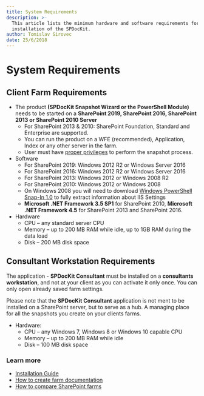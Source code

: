 ```yaml
---
title: System Requirements
description: >-
  This article lists the minimum hardware and software requirements for the
  installation of the SPDocKit.
author: Tomislav Sirovec
date: 25/6/2018
---
```


# System Requirements

## Client Farm Requirements

* The product **\(SPDocKit Snapshot Wizard or the PowerShell Module\)** needs to be started on a **SharePoint 2019, SharePoint 2016, SharePoint 2013 or SharePoint 2010 Server**
  * For SharePoint 2013 & 2010: SharePoint Foundation, Standard and Enterprise are supported.
  * You can run the product on a WFE \(recommended\), Application, Index or any other server in the farm.
  * User must have [proper privileges](user-permission-requirements.md) to perform the snapshot process. 
* Software
  * For SharePoint 2019: Windows 2012 R2 or Windows Server 2016
  * For SharePoint 2016: Windows 2012 R2 or Windows Server 2016
  * For SharePoint 2013: Windows 2012 or Windows 2008 R2
  * For SharePoint 2010: Windows 2012 or Windows 2008 
  * On Windows 2008 you will need to download [Windows PowerShell Snap-In 1.0](http://www.iis.net/download/powershell) to fully extract information about IIS Settings
  * **Microsoft .NET Framework 3.5 SP1** for SharePoint 2010, **Microsoft .NET Framework 4.5** for SharePoint 2013 and SharePoint 2016.
* Hardware
  * CPU – any standard server CPU
  * Memory – up to 200 MB RAM while idle, up to 1GB RAM during the data load
  * Disk – 200 MB disk space

## Consultant Workstation Requirements

The application - **SPDocKit Consultant** must be installed on a **consultants workstation**, and not at your client as you can activate it only once. You can only open already saved farm settings.

Please note that the **SPDocKit Consultant** application is not ment to be installed on a SharePoint server, but to serve as a hub. A managing place for all the snapshots you create on your clients farms.

* Hardware:
  * CPU – any Windows 7, Windows 8 or Windows 10 capable CPU
  * Memory – up to 200 MB RAM while idle
  * Disk – 100 MB disk space

### Learn more

* [Installation Guide](../installation/installation-guide.md)
* [How to create farm documentation](../how-to/farm-documentation/create-farm-documentation.md)
* [How to compare SharePoint farms](../how-to/compare-wizard/compare-sharepoint-farms.md)

